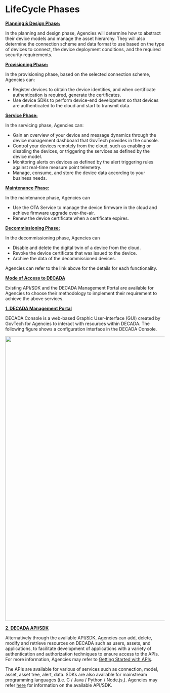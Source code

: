 
# LifeCycle Phases
**<u>Planning & Design Phase:</u>**

In the planning and design phase, Agencies will determine how to abstract their device models and manage the asset hierarchy. They will also determine the connection scheme and data format to use based on the type of devices to connect, the device deployment conditions, and the required security requirements.

**<u>Provisioning Phase:</u>**

In the provisioning phase, based on the selected connection scheme, Agencies can: 

- Register devices to obtain the device identities, and when certificate authentication is required, generate the certificates.
- Use device SDKs to perform device-end development so that devices are authenticated to the cloud and start to transmit data.

**<u>Service Phase:</u>**

In the servicing phase, Agencies can:

- Gain an overview of your device and message dynamics through the device management dashboard that GovTech provides in the console. 
- Control your devices remotely from the cloud, such as enabling or disabling the devices, or triggering the services as defined by the device model.
- Monitoring alerts on devices as defined by the alert triggering rules against real-time measure point telemetry. 
- Manage, consume, and store the device data according to your business needs. 

**<u>Maintenance Phase:</u>**

In the maintenance phase, Agencies can

- Use the OTA Service to manage the device firmware in the cloud and achieve firmware upgrade over-the-air. 
- Renew the device certificate when a certificate expires.

**<u>Decommissioning Phase:</u>**

In the decommissioning phase, Agencies can

- Disable and delete the digital twin of a device from the cloud.
- Revoke the device certificate that was issued to the device.
- Archive the data of the decommissioned devices.

Agencies can refer to the link above for the details for each functionality.

<!--
Device on-boarding typically follows the lifecycle depicted below diagram:

**1. Planning/Designing:**
   - [Integration of devices to DECADA](https://decada-playbook.siot.local/#/OnBoardDevice/Onboard?id=integration-with-decada)
   - [Device Connectivity](https://decada-playbook.siot.local/#/OnBoardDevice/Onboard?id=device-connectivity)   

**2. Provisioning:**
   - [Device Registration](https://decada-playbook.siot.local/#/OnBoardDevice/Onboard?id=device-registration)
   - [Managing Assets Tree](https://decada-playbook.siot.local/#/OnBoardDevice/Onboard?id=managing-asset-tree)
   - [Asset Tree](https://decada-playbook.siot.local/#/OnBoardDevice/Onboard?id=managing-asset-tree)
   - [Data Format](https://decada-playbook.siot.local/#/OnBoardDevice/Onboard?id=data-format)

**3. Service:**
   - [Multi-Tenancy](https://decada-playbook.siot.local/#/OnBoardDevice/Service?id=multi-tenancy)
   - [Dashboard](https://decada-playbook.siot.local/#/OnBoardDevice/Service?id=dashboard)
   - [Remote Controlling of Devices](https://decada-playbook.siot.local/#/OnBoardDevice/Service?id=remote-controlling-of-devices)
   - [Alerts](https://decada-playbook.siot.local/#/OnBoardDevice/Service?id=alerts)
   - [Logging Mechanism](https://decada-playbook.siot.local/#/OnBoardDevice/Service?id=logging-mechanism)
   - [Data Asset Management](https://decada-playbook.siot.local/#/OnBoardDevice/Service?id=data-asset-management)
   - [Data Analytics](https://decada-playbook.siot.local/#/OnBoardDevice/Service?id=data-analytics)
   - [Data Integration](https://decada-playbook.siot.local/#/OnBoardDevice/Service?id=data-integration)

**4.  Maintenance**
   - [Over-The-Air Update](https://decada-playbook.siot.local/#/OnBoardDevice/Maintenance?id=over-the-air-ota-upgrade )
   - [Certificate Lifecycle Management](https://decada-playbook.siot.local/#/OnBoardDevice/Maintenance?id=certificate-lifecycle-management ) 
OnBoardDevice/Maintenance?id=certificate-lifecycle-management   OnBoardDevice/Onboard?id=device-registration
**5.  [Decommissioning](https://decada-playbook.siot.local/#/OnBoardDevice/Decommis.md)**


<div align=center>
<img width="800" src="./images/overview/decadalc2.png"/>
</div>
-->

**<u>Mode of Access to DECADA</u>**

Existing API/SDK and the DECADA Management Portal are available for Agencies to choose their methodology to implement their requirement to achieve the above services. 

**<u>1. DECADA Management Portal</u>**

DECADA Console is a web-based Graphic User-Interface (GUI) created by GovTech for Agencies to interact with resources within DECADA. The following figure shows a configuration interface in the DECADA Console.

<div align=center>
<img width="900" src="./images/onBoardDevice/decadaHome.png"/>
</div>

**<u>2. DECADA API/SDK</u>**

Alternatively through the available API/SDK, Agencies can add, delete, modify and retrieve resources on DECADA such as users, assets, and applications, to facilitate development of applications with a variety of authentication and authorization techniques to ensure access to the APIs. For more information, Agencies may refer to [Getting Started with APIs](https://support.envisioniot.com/docs/api/en/latest/gettingstarted.html).

The APIs are available for various of services such as connection, model, asset, asset tree, alert, data. SDKs are also available for mainstream programming languages (i.e. C / Java / Python / Node.js,). Agencies may refer [here](https://siotteam.atlassian.net/wiki/spaces/DUG/pages/2263220229/DECADA+SDK+API) for information on the available API/SDK.